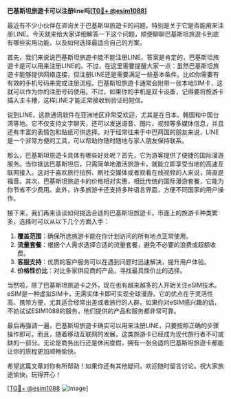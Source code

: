 **巴基斯坦旅遊卡可以注册line吗[[TG💪+ @esim1088](https://t.me/s/esim1088)]**

最近有不少小伙伴在咨询关于巴基斯坦旅遊卡的问题，特别是关于它是否能用来注册LINE。今天就来给大家详细解答一下这个问题，顺便聊聊巴基斯坦旅遊卡到底有哪些实用功能，以及如何选择最适合自己的方案。

首先，我们来说说巴基斯坦旅遊卡能不能注册LINE。答案是肯定的，巴基斯坦旅遊卡是可以用来注册LINE的。不过，在这里需要提醒大家一点：虽然巴基斯坦旅遊卡能够提供网络连接，但注册LINE还是需要满足一些基本条件。比如你需要有有效的手机号码来完成注册流程。巴基斯坦旅遊卡通常会附带一张本地SIM卡，这就可以作为你的注册号码使用。不过，如果你的手机是双卡设备，记得要将旅游卡插入主卡槽，这样LINE才能正常接收到验证码短信。

说到LINE，这款通讯软件在亚洲地区非常受欢迎，尤其是在日本、韩国和中国台湾等地。它不仅支持文字聊天，还可以发送语音、图片、视频等多媒体信息，并且还有丰富的表情包和贴纸可供选择。对于经常往来于中巴两国的朋友来说，LINE是一个非常方便的工具，可以帮助你随时随地与家人朋友保持联系。

那么，巴基斯坦旅遊卡具体有哪些好处呢？首先，它为游客提供了便捷的国际漫游服务。当你抵达巴基斯坦后，只需简单地激活旅游卡，就能立即享受当地的高速互联网接入。这对于喜欢旅行拍照、刷社交媒体或者观看在线视频的人来说，简直是福音。其次，巴基斯坦旅遊卡的价格相对实惠，相比传统的国际漫游套餐，它能为你节省不少费用。此外，许多旅游卡还支持多种语言界面，方便不同国家的用户操作。

接下来，我们再来谈谈如何挑选合适的巴基斯坦旅遊卡。市面上的旅游卡种类繁多，选择时可以从以下几个方面入手：

1. **覆盖范围**：确保所选旅游卡能在你计划访问的所有地点正常使用。
2. **流量套餐**：根据个人需求选择合适的流量套餐，避免不必要的浪费或超额收费。
3. **客服支持**：优质的客户服务可以在遇到问题时迅速解决，提升用户体验。
4. **价格性价比**：对比多家供应商的产品，寻找最具性价比的选择。

当然啦，除了巴基斯坦旅遊卡之外，现在也有越来越多的人开始关注eSIM技术。eSIM是一种虚拟SIM卡，无需实体卡即可实现全球漫游。它的优点在于灵活性高、携带方便，尤其适合经常出差或者旅行的人群。如果你对eSIM感兴趣的话，不妨试试ESIM1088的服务，他们提供的产品和服务都非常可靠。

最后再强调一遍，巴基斯坦旅遊卡确实可以用来注册LINE，只要按照正确的步骤操作即可。而且，随着移动互联网的发展，这类旅游卡已经成为现代旅行者不可或缺的一部分。无论是商务出行还是休闲度假，拥有一张合适的巴基斯坦旅遊卡都能让你的旅程更加顺畅愉快。

希望这篇文章对你有所帮助！如果你还有其他疑问，欢迎随时留言讨论。祝大家旅途愉快，玩得开心！

[[TG💪+ @esim1088](https://t.me/s/esim1088) ![Image](https://i.postimg.cc/4NQfJmqS/Snipaste-2025-05-13-00-14-12.png)]